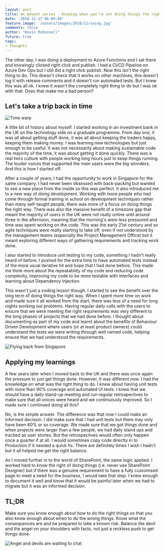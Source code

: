 ```yaml
---
layout: post
title: An Advent series - Knowing when you’re not doing things the right way and being okay with that
date: '2018-12-17 06:00:00'
feature_image: '/assets/images/2018/12/swing.jpg'
comments: false
author: "Kevin McDonnell"
future: true
tags:
- Thoughts
---
```


The other day, I was doing a deployment to Azure Functions and I sat there and knowingly clicked right click and publish. I had a CI/CD Pipeline on Azure Dev Ops but I still did a right click publish. Now this isn't the right thing to do. This doesn't check that it works on other machines, this doesn't log it with release comments and it doesn't run automated tests. But I knew this was all ok. I knew it wasn't the completely right thing to do but I was ok with that. Does that make me a bad person?

## Let's take a trip back in time

![Time warp](/assets/images/2018/12/timewarp.jpg)

A little bit of history about myself. I started working in an investment bank in the UK on the technology side on a graduate programme. From day one, it was all about getting stuff done, it was all about keeping the traders happy, keeping them making money. I was learning new technologies but just enough to be useful. It was not necessarily about making sustainable code the majority of the time, it was about getting it done quickly. There was a real hero culture with people working long hours just to keep things running. The louder voices that supported the main users were the big winnders. And this is how I started off.

After a couple of years, I had the opportunity to work in Singapore for the same company. I had never been obsessed with back-packing but wanted to see a new place from the inside so this was perfect. It also introduced me to a new way of doing development. Working with more people who had come through formal training in school on development techniques rather than many self-taught people, there was more of a focus on doing things the right way. There was also the massive benefit of a timezone gap that meant the majority of users in the UK were not really online until around three in the afternoon, meaning that the morning's were less pressured and time was spent working on the code. This was the early 21st century and so agile techniques were really starting to take off, even if not understood by the management teams (especially the Project Management Office) but it meant exploring different ways of gathering requirements and tracking work done.

I also started to introduce unit testing to my code, something I hadn't really heard of before. I pushed for the extra time to have automated tests instead of the more usual iterative hit and hope that I had done before. This made me think more about the repeatability of my code and reducing code complexity, improving my code to be more testable with interfaces and learning about Dependency Injection.

This wasn't just a coding lesson though. I started to see the benefit over the long term of doing things the right way. When I spent more time on work and made sure it all worked from the start, there was less of a need for long nights working out problems. Having regular daily calls with the users to ensure that we were meeting the right requirements was very different to the long phases of projects that we had done before. I thought about documenting as part of my code and learnt about the benefits of Behaviour Driven Development where users (or at least product owners) could understand the tests we were writing through well named code, helping ensure that we had understood the requirements.

![Flying back from Singapore](/assets/images/2018/12/jumbojet.jpg)

## Applying my learnings

A few years later when I moved back to the UK and there was once again the pressure to just get things done. However, it was different now. I had the knowledge on what was the right thing to do. I knew about having unit tests with more than 90% coverage and automated UI tests. I knew that we should have a daily stand-up meeting and run regular retrospectives to make sure that all voices were heard and we continuously improved. So I made sure I continued doing all this?

No, is the simple answer. The difference was that now I could make an informed decision. I did make sure that I had unit tests but there may only have been 60% or so coverage. We made sure that we got things done and when projects were larger than a few people, we had daily stand ups and tracked as user stories. But the retrospectives would often only happen once a quarter if at all. I would sometimes copy code directly in to Production if it needed a quick fix. There are definitely times I wish I hadn't but it all helped me get the right balance.

As I moved further in to the world of SharePoint, the same logic applied. I worked hard to know the right of doing things (i.e. never use SharePoint Designer) but if there was a genuine requirement to have a fully customised page to meet a need for the business, I would take that step. I knew enough to document it well and know that it would be painful later when we had to migrate but it was an informed decision.

## TL;DR

Make sure you know enough about how to do the right things so that you also know enough about when to do the wrong things. Know what the consequences are and be prepared to take a known risk. Balance the devil and the angel on your shoulders with facts, not just a reckless push to get things done.

![Angel and devils are waiting to chat](/assets/images/2018/12/devilangelducks.jpg)